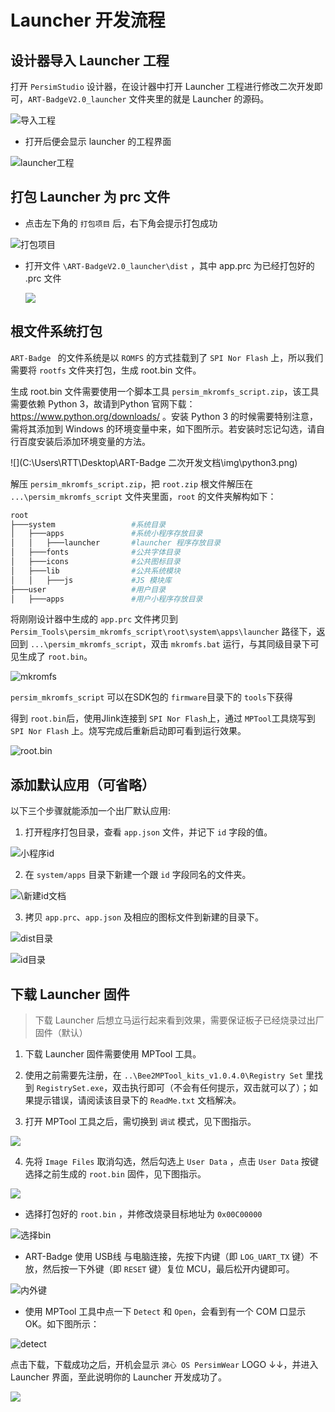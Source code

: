 # Launcher 开发流程

## 设计器导入 Launcher 工程

打开 `PersimStudio` 设计器，在设计器中打开 Launcher 工程进行修改二次开发即可，`ART-BadgeV2.0_launcher` 文件夹里的就是 Launcher 的源码。

![导入工程](img\导入工程.png)

* 打开后便会显示 launcher 的工程界面

![launcher工程](img\launcher工程.png)

## 打包 Launcher 为 prc 文件

* 点击左下角的 `打包项目` 后，右下角会提示打包成功

![打包项目](img\打包项目.png)

* 打开文件 `\ART-BadgeV2.0_launcher\dist` ，其中 app.prc 为已经打包好的 .prc 文件

  ![](img\prc.png)

## 根文件系统打包

`ART-Badge ` 的文件系统是以 `ROMFS` 的方式挂载到了 `SPI Nor Flash` 上，所以我们需要将 `rootfs` 文件夹打包，生成 root.bin 文件。

生成 root.bin 文件需要使用一个脚本工具 `persim_mkromfs_script.zip`，该工具需要依赖 Python 3，故请到Python 官网下载：https://www.python.org/downloads/ 。安装 Python 3 的时候需要特别注意，需将其添加到 Windows 的环境变量中来，如下图所示。若安装时忘记勾选，请自行百度安装后添加环境变量的方法。

![](C:\Users\RTT\Desktop\ART-Badge 二次开发文档\img\python3.png)

解压 `persim_mkromfs_script.zip`，把 `root.zip` 根文件解压在 `...\persim_mkromfs_script` 文件夹里面，`root` 的文件夹解构如下：

```makefile
root
├───system                 #系统目录
│   ├───apps               #系统小程序存放目录
│   │   ├───launcher       #launcher 程序存放目录
│   ├───fonts              #公共字体目录
│   ├───icons              #公共图标目录
│   ├───lib                #公共系统模块
│   │   ├───js             #JS 模块库
├───user                   #用户目录
│   ├───apps               #用户小程序存放目录
```

将刚刚设计器中生成的 `app.prc` 文件拷贝到 `Persim_Tools\persim_mkromfs_script\root\system\apps\launcher` 路径下，返回到 `...\persim_mkromfs_script`，双击 `mkromfs.bat` 运行，与其同级目录下可见生成了 `root.bin`。

![mkromfs](img\mkromfs.png)

`persim_mkromfs_script` 可以在SDK包的 `firmware`目录下的 `tools`下获得

得到 `root.bin`后，使用Jlink连接到 `SPI Nor Flash`上，通过 `MPTool`工具烧写到 `SPI Nor Flash` 上。烧写完成后重新启动即可看到运行效果。



![root.bin](img\root.png)

## 添加默认应用（可省略）

以下三个步骤就能添加一个出厂默认应用:

1. 打开程序打包目录，查看 `app.json` 文件，并记下 `id` 字段的值。

![小程序id](img\小程序id.png)

2. 在 `system/apps` 目录下新建一个跟 `id` 字段同名的文件夹。

![\新建id文档](img\新建id文档.png)

3. 拷贝 `app.prc`、`app.json` 及相应的图标文件到新建的目录下。

![dist目录](img\dist目录.png)

![id目录](img\id目录.png)

## 下载 Launcher 固件

> 下载 Launcher 后想立马运行起来看到效果，需要保证板子已经烧录过出厂固件（默认）

1. 下载 Launcher 固件需要使用 MPTool 工具。

2. 使用之前需要先注册，在 `..\Bee2MPTool_kits_v1.0.4.0\Registry Set` 里找到 `RegistrySet.exe`，双击执行即可（不会有任何提示，双击就可以了）；如果提示错误，请阅读该目录下的 `ReadMe.txt` 文档解决。

3. 打开 MPTool 工具之后，需切换到 `调试` 模式，见下图指示。

![](img\调试.png)

4. 先将 `Image Files` 取消勾选，然后勾选上 `User Data` ，点击 `User Data` 按键选择之前生成的 `root.bin` 固件，见下图指示。

![](img\userdata1.png)

* 选择打包好的 `root.bin`  ，并修改烧录目标地址为 `0x00C00000`

![选择bin](img\userdata2.png)

* ART-Badge 使用 USB线 与电脑连接，先按下内键（即 `LOG_UART_TX` 键）不放，然后按一下外键（即 `RESET` 键）复位 MCU，最后松开内键即可。

![内外键](img\内外键.png)

* 使用 MPTool 工具中点一下 `Detect` 和 `Open`，会看到有一个 COM 口显示 OK。如下图所示：

![detect](img\detect.png)



点击下载，下载成功之后，开机会显示 `湃心 OS PersimWear` LOGO ↓↓，并进入 Launcher 界面，至此说明你的 Launcher 开发成功了。

![](img\成功.png)
